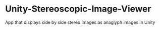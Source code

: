# Unity-Stereoscopic-Image-Viewer
App that displays side by side stereo images as anaglyph images in Unity
